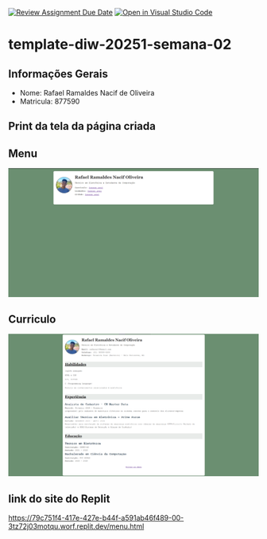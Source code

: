 [![Review Assignment Due Date](https://classroom.github.com/assets/deadline-readme-button-22041afd0340ce965d47ae6ef1cefeee28c7c493a6346c4f15d667ab976d596c.svg)](https://classroom.github.com/a/Ik85G8av)
[![Open in Visual Studio Code](https://classroom.github.com/assets/open-in-vscode-2e0aaae1b6195c2367325f4f02e2d04e9abb55f0b24a779b69b11b9e10269abc.svg)](https://classroom.github.com/online_ide?assignment_repo_id=18498678&assignment_repo_type=AssignmentRepo)
# template-diw-20251-semana-02

## Informações Gerais
- Nome: Rafael Ramaldes Nacif de Oliveira
- Matricula: 877590

## Print da tela da página criada

## Menu
![alt text](menu.png)

## Curriculo
![alt text](curriculo.png)

## link do site do Replit
https://79c751f4-417e-427e-b44f-a591ab46f489-00-3tz72j03motqu.worf.replit.dev/menu.html
